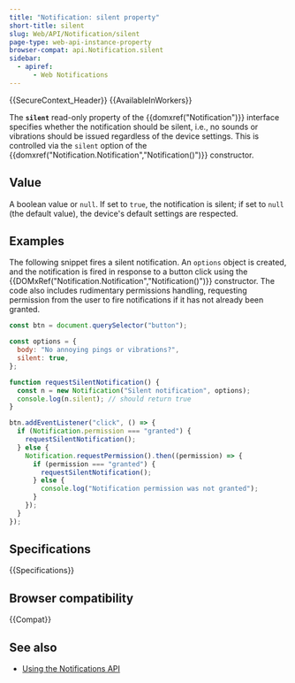 ```yaml
---
title: "Notification: silent property"
short-title: silent
slug: Web/API/Notification/silent
page-type: web-api-instance-property
browser-compat: api.Notification.silent
sidebar:
  - apiref:
      - Web Notifications
---
```


{{SecureContext_Header}} {{AvailableInWorkers}}

The **`silent`** read-only property of the
{{domxref("Notification")}} interface specifies whether the notification should be
silent, i.e., no sounds or vibrations should be issued regardless of the device
settings. This is controlled via the `silent` option of the
{{domxref("Notification.Notification","Notification()")}} constructor.

## Value

A boolean value or `null`. If set to `true`, the notification is silent; if set to `null` (the default value), the device's default settings are respected.

## Examples

The following snippet fires a silent notification. An
`options` object is created, and the notification is fired in response to a button click using the
{{DOMxRef("Notification.Notification","Notification()")}} constructor. The code also includes rudimentary permissions handling, requesting permission from the user to fire notifications if it has not already been granted.

```js
const btn = document.querySelector("button");

const options = {
  body: "No annoying pings or vibrations?",
  silent: true,
};

function requestSilentNotification() {
  const n = new Notification("Silent notification", options);
  console.log(n.silent); // should return true
}

btn.addEventListener("click", () => {
  if (Notification.permission === "granted") {
    requestSilentNotification();
  } else {
    Notification.requestPermission().then((permission) => {
      if (permission === "granted") {
        requestSilentNotification();
      } else {
        console.log("Notification permission was not granted");
      }
    });
  }
});
```

## Specifications

{{Specifications}}

## Browser compatibility

{{Compat}}

## See also

- [Using the Notifications API](/en-US/docs/Web/API/Notifications_API/Using_the_Notifications_API)
